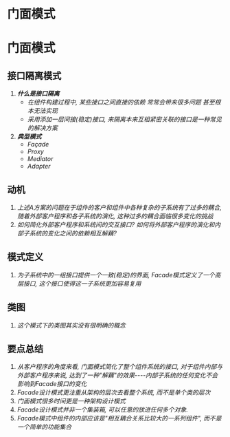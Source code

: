 # 门面模式


# 门面模式

## 接口隔离模式

1. ***什么是接口隔离***
   - *在组件构建过程中, 某些接口之间直接的依赖 常常会带来很多问题 甚至根本无法实现*
   - *采用添加一层间接(稳定)接口, 来隔离本来互相紧密关联的接口是一种常见的解决方案*
2. ***典型模式***
   - *Façade*
   - *Proxy*
   - *Mediator*
   - *Adapter*

## 动机

1. *上述A方案的问题在于组件的客户和组件中各种复杂的子系统有了过多的耦合, 随着外部客户程序和各子系统的演化, 这种过多的耦合面临很多变化的挑战*
2. *如何简化外部客户程序和系统间的交互接口? 如何将外部客户程序的演化和内部子系统的变化之间的依赖相互解藕?*

## 模式定义

1. *为子系统中的一组接口提供一个一致(稳定)的界面, Facade模式定义了一个高层接口, 这个接口使得这一子系统更加容易复用*

## 类图

1. *这个模式下的类图其实没有很明确的概念*

## 要点总结

1. *从客户程序的角度来看, 门面模式简化了整个组件系统的接口, 对于组件内部与外部客户程序来说, 达到了一种"解藕"的效果----内部子系统的任何变化不会影响到Facade接口的变化*
2. *Facade设计模式更注重从架构的层次去看整个系统, 而不是单个类的层次*
3. *门面模式很多时间更是一种架构设计模式*
4. *Facade设计模式并非一个集装箱, 可以任意的放进任何多个对象.*
5. *Facade模式中组件的内部应该是"相互耦合关系比较大的一系列组件", 而不是一个简单的功能集合*


